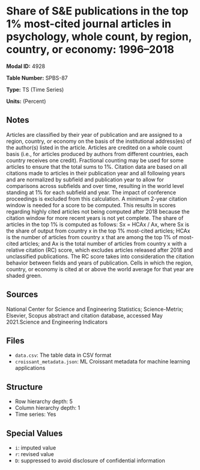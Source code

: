 # Share of S&E publications in the top 1% most-cited journal articles in psychology, whole count, by region, country, or economy: 1996–2018

**Modal ID:** 4928

**Table Number:** SPBS-87

**Type:** TS (Time Series)

**Units:** (Percent)

## Notes

Articles are classified by their year of publication and are assigned to a region, country, or economy on the basis of the institutional address(es) of the author(s) listed in the article. Articles are credited on a whole count basis (i.e., for articles produced by authors from different countries, each country receives one credit). Fractional counting may be used for some articles to ensure that the total sums to 1%. Citation data are based on all citations made to articles in their publication year and all following years and are normalized by subfield and publication year to allow for comparisons across subfields and over time, resulting in the world level standing at 1% for each subfield and year. The impact of conference proceedings is excluded from this calculation. A minimum 2-year citation window is needed for a score to be computed. This results in scores regarding highly cited articles not being computed after 2018 because the citation window for more recent years is not yet complete. The share of articles in the top 1% is computed as follows: Sx = HCAx / Ax, where Sx is the share of output from country x in the top 1% most-cited articles; HCAx is the number of articles from country x that are among the top 1% of most-cited articles; and Ax is the total number of articles from country x with a relative citation (RC) score, which excludes articles released after 2018 and unclassified publications. The RC score takes into consideration the citation behavior between fields and years of publication. Cells in which the region, country, or economy is cited at or above the world average for that year are shaded green.

## Sources

National Center for Science and Engineering Statistics; Science-Metrix; Elsevier, Scopus abstract and citation database, accessed May 2021.Science and Engineering Indicators

## Files

- `data.csv`: The table data in CSV format
- `croissant_metadata.json`: ML Croissant metadata for machine learning applications

## Structure

- Row hierarchy depth: 5
- Column hierarchy depth: 1
- Time series: Yes

## Special Values

- `i`: imputed value
- `r`: revised value
- `D`: suppressed to avoid disclosure of confidential information
